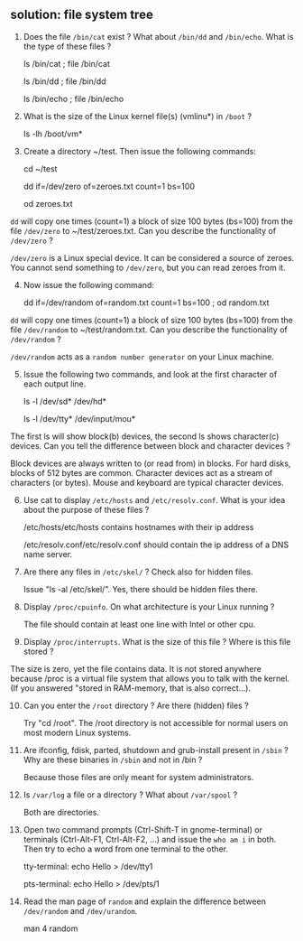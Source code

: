 ## solution: file system tree

1. Does the file `/bin/cat` exist ? What about `/bin/dd` and
`/bin/echo`. What is the type of these files ?

    ls /bin/cat ; file /bin/cat

    ls /bin/dd ; file /bin/dd

    ls /bin/echo ; file /bin/echo

2. What is the size of the Linux kernel file(s) (vmlinu\*) in `/boot` ?

    ls -lh /boot/vm*

3. Create a directory ~/test. Then issue the following commands:

    cd ~/test

    dd if=/dev/zero of=zeroes.txt count=1 bs=100

    od zeroes.txt

`dd` will copy one times (count=1) a block of size 100 bytes (bs=100)
from the file `/dev/zero` to ~/test/zeroes.txt. Can you describe the
functionality of `/dev/zero` ?

`/dev/zero` is a Linux special device. It can be
considered a source of zeroes. You cannot send something to `/dev/zero`,
but you can read zeroes from it.

4. Now issue the following command:

    dd if=/dev/random of=random.txt count=1 bs=100 ; od random.txt

`dd` will copy one times (count=1) a block of size 100 bytes (bs=100)
from the file `/dev/random` to ~/test/random.txt. Can you describe the
functionality of `/dev/random` ?

`/dev/random` acts as a
`random number generator` on your Linux machine.

5. Issue the following two commands, and look at the first character of
each output line.

    ls -l /dev/sd* /dev/hd*

    ls -l /dev/tty* /dev/input/mou*

The first ls will show block(b) devices, the second ls shows
character(c) devices. Can you tell the difference between block and
character devices ?

Block devices are always written to (or read from) in blocks. For hard
disks, blocks of 512 bytes are common. Character devices act as a stream
of characters (or bytes). Mouse and keyboard are typical character
devices.

6. Use cat to display `/etc/hosts` and `/etc/resolv.conf`. What is your
idea about the purpose of these files ?

    /etc/hosts/etc/hosts contains hostnames with their ip address

    /etc/resolv.conf/etc/resolv.conf should contain the ip address of a DNS name server.

7. Are there any files in `/etc/skel/` ? Check also for hidden files.

    Issue "ls -al /etc/skel/". Yes, there should be hidden files there.

8. Display `/proc/cpuinfo`. On what architecture is your Linux running
?

    The file should contain at least one line with Intel or other cpu.

9. Display `/proc/interrupts`. What is the size of this file ? Where is
this file stored ?

The size is zero, yet the file contains data. It is not stored anywhere
because /proc is a virtual file system that allows you to talk with the
kernel. (If you answered \"stored in RAM-memory, that is also
correct...).

10. Can you enter the `/root` directory ? Are there (hidden) files ?

    Try "cd /root". The /root directory is not accessible for normal users on most modern Linux systems.

11. Are ifconfig, fdisk, parted, shutdown and grub-install present in
`/sbin` ? Why are these binaries in `/sbin` and not in /bin ?

    Because those files are only meant for system administrators.

12. Is `/var/log` a file or a directory ? What about `/var/spool` ?

    Both are directories.

13. Open two command prompts (Ctrl-Shift-T in gnome-terminal) or
terminals (Ctrl-Alt-F1, Ctrl-Alt-F2, ...) and issue the `who am i` in
both. Then try to echo a word from one terminal to the other.

    tty-terminal: echo Hello > /dev/tty1

    pts-terminal: echo Hello > /dev/pts/1

14. Read the man page of `random` and explain the difference between
`/dev/random` and `/dev/urandom`.

    man 4 random

